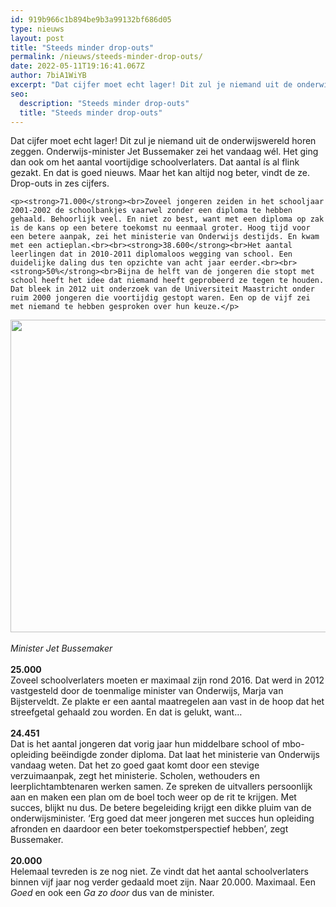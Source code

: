 ```yaml
---
id: 919b966c1b894be9b3a99132bf686d05
type: nieuws
layout: post
title: "Steeds minder drop-outs"
permalink: /nieuws/steeds-minder-drop-outs/
date: 2022-05-11T19:16:41.067Z
author: 7biA1WiYB
excerpt: "Dat cijfer moet echt lager! Dit zul je niemand uit de onderwijswereld horen zeggen. Onderwijs-minister Jet Bussemaker zei het vandaag wél. Het ging dan ook om het aantal voortijdige schoolverlaters. Dat aantal ís al flink gezakt. En dat is goed nieuws. Maar het kan altijd nog beter, vindt de ze. Drop-outs in zes cijfers.  "
seo:
  description: "Steeds minder drop-outs"
  title: "Steeds minder drop-outs"
---
```

Dat cijfer moet echt lager! Dit zul je niemand uit de onderwijswereld horen zeggen. Onderwijs-minister Jet Bussemaker zei het vandaag wél. Het ging dan ook om het aantal voortijdige schoolverlaters. Dat aantal ís al flink gezakt. En dat is goed nieuws. Maar het kan altijd nog beter, vindt de ze. Drop-outs in zes cijfers.  

    <p><strong>71.000</strong><br>Zoveel jongeren zeiden in het schooljaar 2001-2002 de schoolbankjes vaarwel zonder een diploma te hebben gehaald. Behoorlijk veel. En niet zo best, want met een diploma op zak is de kans op een betere toekomst nu eenmaal groter. Hoog tijd voor een betere aanpak, zei het ministerie van Onderwijs destijds. En kwam met een actieplan.<br><br><strong>38.600</strong><br>Het aantal leerlingen dat in 2010-2011 diplomaloos wegging van school. Een duidelijke daling dus ten opzichte van acht jaar eerder.<br><br><strong>50%</strong><br>Bijna de helft van de jongeren die stopt met school heeft het idee dat niemand heeft geprobeerd ze tegen te houden. Dat bleek in 2012 uit onderzoek van de Universiteit Maastricht onder ruim 2000 jongeren die voortijdig gestopt waren. Een op de vijf zei met niemand te hebben gesproken over hun keuze.</p>
<p><div class="media media-element-container media-default"><div id="file-16102" class="file file-image file-image-jpeg">

        
  
  <div class="content">
    <img title="ANP" height="500" width="751" class="media-element file-default" src="https://7dagen.netlify.app/sites/default/files/jet.jpg" alt="">  </div>

  
</div>
</div><br><em>Minister Jet Bussemaker</em><br><br><strong>25.000</strong><br>Zoveel schoolverlaters moeten er maximaal zijn rond 2016. Dat werd in 2012 vastgesteld door de toenmalige minister van Onderwijs, Marja van Bijsterveldt. Ze plakte er een aantal maatregelen aan vast in de hoop dat het streefgetal gehaald zou worden. En dat is gelukt, want…<br><br><strong>24.451</strong><br>Dat is het aantal jongeren dat vorig jaar hun middelbare school of mbo-opleiding beëindigde zonder diploma. Dat laat het ministerie van Onderwijs vandaag weten. Dat het zo goed gaat komt door een stevige verzuimaanpak, zegt het ministerie. Scholen, wethouders en leerplichtambtenaren werken samen. Ze spreken de uitvallers persoonlijk aan en maken een plan om de boel toch weer op de rit te krijgen. Met succes, blijkt nu dus. De betere begeleiding krijgt een dikke pluim van de onderwijsminister. ‘Erg goed dat meer jongeren met succes hun opleiding afronden en daardoor een beter toekomstperspectief hebben’, zegt Bussemaker.<br><br><strong>20.000</strong><br>Helemaal tevreden is ze nog niet. Ze vindt dat het aantal schoolverlaters binnen vijf jaar nog verder gedaald moet zijn. Naar 20.000. Maximaal. Een <em>Goed </em>en ook een <em>Ga zo door</em> dus van de minister.  
